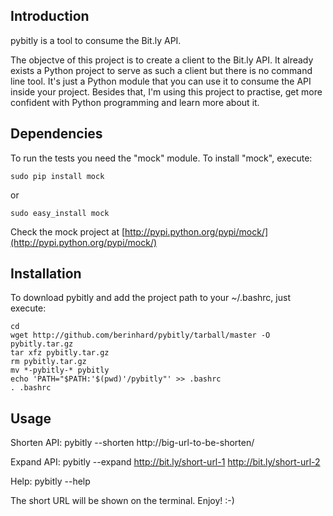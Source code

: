 Introduction
------------
pybitly is a tool to consume the Bit.ly API.

The objectve of this project is to create a client to the Bit.ly API.
It already exists a Python project to serve as such a client but there is no command line tool.
It's just a Python module that you can use it to consume the API inside your project.
Besides that, I'm using this project to practise, get more confident with Python programming and learn more about it.


Dependencies
------------
To run the tests you need the "mock" module. To install "mock", execute:

    sudo pip install mock

or

    sudo easy_install mock

Check the mock project at [http://pypi.python.org/pypi/mock/](http://pypi.python.org/pypi/mock/)


Installation
------------
To download pybitly and add the project path to your ~/.bashrc, just execute:

    cd
    wget http://github.com/berinhard/pybitly/tarball/master -O pybitly.tar.gz
    tar xfz pybitly.tar.gz
    rm pybitly.tar.gz
    mv *-pybitly-* pybitly
    echo 'PATH="$PATH:'$(pwd)'/pybitly"' >> .bashrc
    . .bashrc



Usage
-----

Shorten API:
    pybitly --shorten http://big-url-to-be-shorten/

Expand API:
    pybitly --expand http://bit.ly/short-url-1 http://bit.ly/short-url-2

Help:
    pybitly --help

The short URL will be shown on the terminal.
Enjoy! :-)

